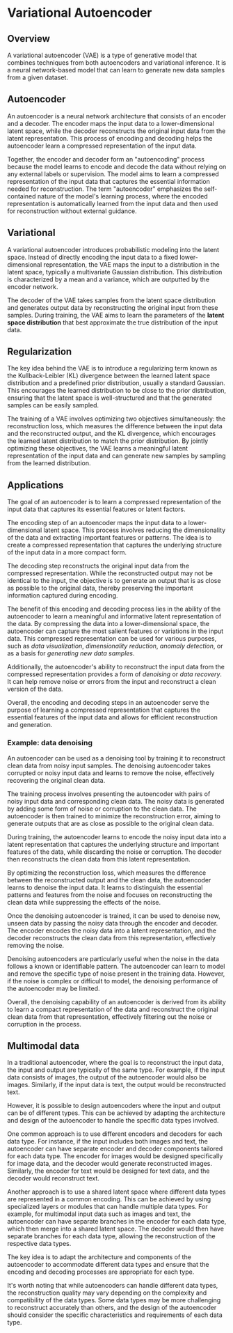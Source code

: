 # Variational Autoencoder

## Overview

A variational autoencoder (VAE) is a type of generative model that combines techniques from both autoencoders and variational inference. It is a neural network-based model that can learn to generate new data samples from a given dataset.

## Autoencoder

An autoencoder is a neural network architecture that consists of an encoder and a decoder. The encoder maps the input data to a lower-dimensional latent space, while the decoder reconstructs the original input data from the latent representation. This process of encoding and decoding helps the autoencoder learn a compressed representation of the input data.

Together, the encoder and decoder form an "autoencoding" process because the model learns to encode and decode the data without relying on any external labels or supervision. The model aims to learn a compressed representation of the input data that captures the essential information needed for reconstruction. The term "autoencoder" emphasizes the self-contained nature of the model's learning process, where the encoded representation is automatically learned from the input data and then used for reconstruction without external guidance.

## Variational

A variational autoencoder introduces probabilistic modeling into the latent space. Instead of directly encoding the input data to a fixed lower-dimensional representation, the VAE maps the input to a distribution in the latent space, typically a multivariate Gaussian distribution. This distribution is characterized by a mean and a variance, which are outputted by the encoder network.

The decoder of the VAE takes samples from the latent space distribution and generates output data by reconstructing the original input from these samples. During training, the VAE aims to learn the parameters of the **latent space distribution** that best approximate the true distribution of the input data.

## Regularization

The key idea behind the VAE is to introduce a regularizing term known as the Kullback-Leibler (KL) divergence between the learned latent space distribution and a predefined prior distribution, usually a standard Gaussian. This encourages the learned distribution to be close to the prior distribution, ensuring that the latent space is well-structured and that the generated samples can be easily sampled.

The training of a VAE involves optimizing two objectives simultaneously: the reconstruction loss, which measures the difference between the input data and the reconstructed output, and the KL divergence, which encourages the learned latent distribution to match the prior distribution. By jointly optimizing these objectives, the VAE learns a meaningful latent representation of the input data and can generate new samples by sampling from the learned distribution.

## Applications

The goal of an autoencoder is to learn a compressed representation of the input data that captures its essential features or latent factors.

The encoding step of an autoencoder maps the input data to a lower-dimensional latent space. This process involves reducing the dimensionality of the data and extracting important features or patterns. The idea is to create a compressed representation that captures the underlying structure of the input data in a more compact form.

The decoding step reconstructs the original input data from the compressed representation. While the reconstructed output may not be identical to the input, the objective is to generate an output that is as close as possible to the original data, thereby preserving the important information captured during encoding.

The benefit of this encoding and decoding process lies in the ability of the autoencoder to learn a meaningful and informative latent representation of the data. By compressing the data into a lower-dimensional space, the autoencoder can capture the most salient features or variations in the input data. This compressed representation can be used for various purposes, such as *data visualization*, *dimensionality reduction*, *anomaly detection*, or as a basis for *generating new data samples*.

Additionally, the autoencoder's ability to reconstruct the input data from the compressed representation provides a form of *denoising* or *data recovery*. It can help remove noise or errors from the input and reconstruct a clean version of the data.

Overall, the encoding and decoding steps in an autoencoder serve the purpose of learning a compressed representation that captures the essential features of the input data and allows for efficient reconstruction and generation.

### Example: data denoising

An autoencoder can be used as a denoising tool by training it to reconstruct clean data from noisy input samples. The denoising autoencoder takes corrupted or noisy input data and learns to remove the noise, effectively recovering the original clean data.

The training process involves presenting the autoencoder with pairs of noisy input data and corresponding clean data. The noisy data is generated by adding some form of noise or corruption to the clean data. The autoencoder is then trained to minimize the reconstruction error, aiming to generate outputs that are as close as possible to the original clean data.

During training, the autoencoder learns to encode the noisy input data into a latent representation that captures the underlying structure and important features of the data, while discarding the noise or corruption. The decoder then reconstructs the clean data from this latent representation.

By optimizing the reconstruction loss, which measures the difference between the reconstructed output and the clean data, the autoencoder learns to denoise the input data. It learns to distinguish the essential patterns and features from the noise and focuses on reconstructing the clean data while suppressing the effects of the noise.

Once the denoising autoencoder is trained, it can be used to denoise new, unseen data by passing the noisy data through the encoder and decoder. The encoder encodes the noisy data into a latent representation, and the decoder reconstructs the clean data from this representation, effectively removing the noise.

Denoising autoencoders are particularly useful when the noise in the data follows a known or identifiable pattern. The autoencoder can learn to model and remove the specific type of noise present in the training data. However, if the noise is complex or difficult to model, the denoising performance of the autoencoder may be limited.

Overall, the denoising capability of an autoencoder is derived from its ability to learn a compact representation of the data and reconstruct the original clean data from that representation, effectively filtering out the noise or corruption in the process.

## Multimodal data

In a traditional autoencoder, where the goal is to reconstruct the input data, the input and output are typically of the same type. For example, if the input data consists of images, the output of the autoencoder would also be images. Similarly, if the input data is text, the output would be reconstructed text.

However, it is possible to design autoencoders where the input and output can be of different types. This can be achieved by adapting the architecture and design of the autoencoder to handle the specific data types involved.

One common approach is to use different encoders and decoders for each data type. For instance, if the input includes both images and text, the autoencoder can have separate encoder and decoder components tailored for each data type. The encoder for images would be designed specifically for image data, and the decoder would generate reconstructed images. Similarly, the encoder for text would be designed for text data, and the decoder would reconstruct text.

Another approach is to use a shared latent space where different data types are represented in a common encoding. This can be achieved by using specialized layers or modules that can handle multiple data types. For example, for multimodal input data such as images and text, the autoencoder can have separate branches in the encoder for each data type, which then merge into a shared latent space. The decoder would then have separate branches for each data type, allowing the reconstruction of the respective data types.

The key idea is to adapt the architecture and components of the autoencoder to accommodate different data types and ensure that the encoding and decoding processes are appropriate for each type.

It's worth noting that while autoencoders can handle different data types, the reconstruction quality may vary depending on the complexity and compatibility of the data types. Some data types may be more challenging to reconstruct accurately than others, and the design of the autoencoder should consider the specific characteristics and requirements of each data type.

